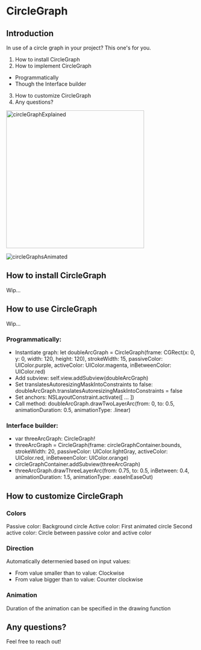 # CircleGraph

## Introduction
In use of a circle graph in your project? This one's for you.

1. How to install CircleGraph
2. How to implement CircleGraph
- Programmatically
- Though the Interface builder
3. How to customize CircleGraph
4. Any questions?

<img width="366" alt="circleGraphExplained" src="https://user-images.githubusercontent.com/28221314/66121933-ada0ae80-e5de-11e9-9851-f26bc8c62ad8.png">

![circleGraphsAnimated](https://user-images.githubusercontent.com/28221314/66121934-ada0ae80-e5de-11e9-9440-7a6454e0b215.gif)


## How to install CircleGraph
Wip...

## How to use CircleGraph
Wip...

### Programmatically:
- Instantiate graph: let doubleArcGraph = CircleGraph(frame: CGRect(x: 0, y: 0, width: 120, height: 120), strokeWidth: 15, passiveColor: UIColor.purple, activeColor: UIColor.magenta, inBetweenColor: UIColor.red)
- Add subview: self.view.addSubview(doubleArcGraph)
- Set translatesAutoresizingMaskIntoConstraints to false: doubleArcGraph.translatesAutoresizingMaskIntoConstraints = false
- Set anchors:  NSLayoutConstraint.activate([ ... ])
- Call method: doubleArcGraph.drawTwoLayerArc(from: 0, to: 0.5, animationDuration: 0.5, animationType: .linear)

### Interface builder:
- var threeArcGraph: CircleGraph!
- threeArcGraph = CircleGraph(frame: circleGraphContainer.bounds, strokeWidth: 20, passiveColor: UIColor.lightGray, activeColor: UIColor.red, inBetweenColor: UIColor.orange)
- circleGraphContainer.addSubview(threeArcGraph)
- threeArcGraph.drawThreeLayerArc(from: 0.75, to: 0.5, inBetween: 0.4, animationDuration: 1.5, animationType: .easeInEaseOut)

## How to customize CircleGraph

### Colors
Passive color: Background circle
Active color: First animated circle
Second active color: Circle between passive color and active color

### Direction
Automatically determenied based on input values:
- From value smaller than to value: Clockwise
- From value bigger than to value: Counter clockwise

### Animation
Duration of the animation can be specified in the drawing function


## Any questions?
Feel free to reach out!
